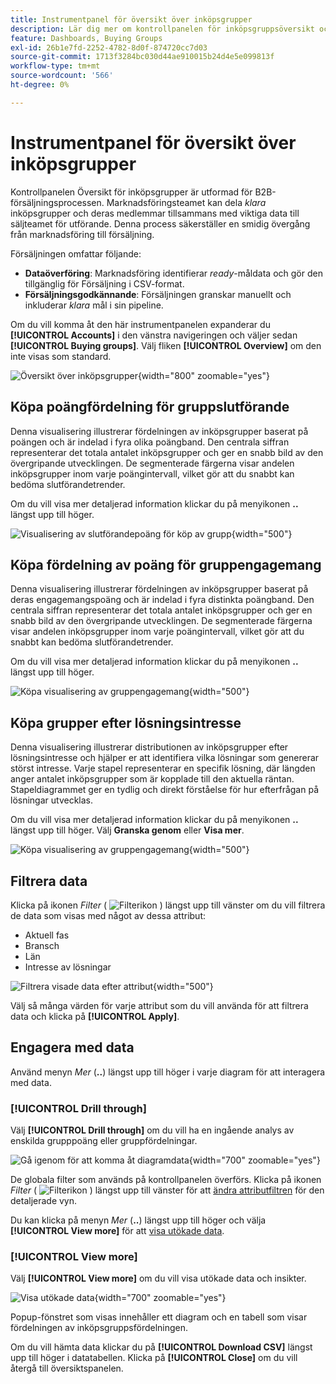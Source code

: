 ```yaml
---
title: Instrumentpanel för översikt över inköpsgrupper
description: Lär dig mer om kontrollpanelen för inköpsgruppsöversikt och hur den aktiverar försäljningsleveransen från marknadsföringsteamet.
feature: Dashboards, Buying Groups
exl-id: 26b1e7fd-2252-4782-8d0f-874720cc7d03
source-git-commit: 1713f3284bc030d44ae910015b24d4e5e099813f
workflow-type: tm+mt
source-wordcount: '566'
ht-degree: 0%

---
```


# Instrumentpanel för översikt över inköpsgrupper

Kontrollpanelen Översikt för inköpsgrupper är utformad för B2B-försäljningsprocessen. Marknadsföringsteamet kan dela _klara_ inköpsgrupper och deras medlemmar tillsammans med viktiga data till säljteamet för utförande. Denna process säkerställer en smidig övergång från marknadsföring till försäljning.

Försäljningen omfattar följande:

* **Dataöverföring**: Marknadsföring identifierar _ready_-måldata och gör den tillgänglig för Försäljning i CSV-format. 
* **Försäljningsgodkännande**: Försäljningen granskar manuellt och inkluderar _klara_ mål i sin pipeline.

Om du vill komma åt den här instrumentpanelen expanderar du **[!UICONTROL Accounts]** i den vänstra navigeringen och väljer sedan **[!UICONTROL Buying groups]**. Välj fliken **[!UICONTROL Overview]** om den inte visas som standard.

![Översikt över inköpsgrupper](./assets/buying-groups-overview.png){width="800" zoomable="yes"}
<!--
## Buying Group Status

Gain insights into your buying groups' progression with the Buying Group Status view. This visualization showcases the distribution of your buying groups categorized by their most recent status update within a specified time frame.

![Buying Groups overview](./assets/buying-groups-overview.png){width="800" zoomable="yes"}

**[!UICONTROL Status]** (y-axis): Track the journey of buying groups through various stages.
**[!UICONTROL Number of Buying Groups]** (x-axis): Quantify the number of buying groups at each status, providing a clear metric of your funnel's health and activity.

To generate a shareable PDF of your current view, click **[!UICONTROL Export]** at the top-right corner of the page. -->

## Köpa poängfördelning för gruppslutförande

Denna visualisering illustrerar fördelningen av inköpsgrupper baserat på poängen och är indelad i fyra olika poängband. Den centrala siffran representerar det totala antalet inköpsgrupper och ger en snabb bild av den övergripande utvecklingen. De segmenterade färgerna visar andelen inköpsgrupper inom varje poängintervall, vilket gör att du snabbt kan bedöma slutförandetrender.

Om du vill visa mer detaljerad information klickar du på menyikonen **..** längst upp till höger.

![Visualisering av slutförandepoäng för köp av grupp](./assets/buying-group-completion-score-chart.png){width="500"}

## Köpa fördelning av poäng för gruppengagemang

Denna visualisering illustrerar fördelningen av inköpsgrupper baserat på deras engagemangspoäng och är indelad i fyra distinkta poängband. Den centrala siffran representerar det totala antalet inköpsgrupper och ger en snabb bild av den övergripande utvecklingen. De segmenterade färgerna visar andelen inköpsgrupper inom varje poängintervall, vilket gör att du snabbt kan bedöma slutförandetrender.

Om du vill visa mer detaljerad information klickar du på menyikonen **..** längst upp till höger.

![Köpa visualisering av gruppengagemang](./assets/buying-group-completion-score-chart.png){width="500"}

## Köpa grupper efter lösningsintresse

Denna visualisering illustrerar distributionen av inköpsgrupper efter lösningsintresse och hjälper er att identifiera vilka lösningar som genererar störst intresse. Varje stapel representerar en specifik lösning, där längden anger antalet inköpsgrupper som är kopplade till den aktuella räntan. Stapeldiagrammet ger en tydlig och direkt förståelse för hur efterfrågan på lösningar utvecklas.

Om du vill visa mer detaljerad information klickar du på menyikonen **..** längst upp till höger. Välj **Granska genom** eller **Visa mer**.

![Köpa visualisering av gruppengagemang](./assets/buying-group-by-solution-interest-chart.png){width="500"}

## Filtrera data

Klicka på ikonen _Filter_ ( ![Filterikon](../assets/do-not-localize/icon-filter.svg) ) längst upp till vänster om du vill filtrera de data som visas med något av dessa attribut:

* Aktuell fas
* Bransch
* Län
* Intresse av lösningar

![Filtrera visade data efter attribut](./assets/buying-group-overview-filters.png){width="500"}

Välj så många värden för varje attribut som du vill använda för att filtrera data och klicka på **[!UICONTROL Apply]**.

## Engagera med data

Använd menyn _Mer_ (**..**) längst upp till höger i varje diagram för att interagera med data.

### [!UICONTROL Drill through]

Välj **[!UICONTROL Drill through]** om du vill ha en ingående analys av enskilda grupppoäng eller gruppfördelningar.

![Gå igenom för att komma åt diagramdata](./assets/buying-group-completion-score-drill-through-view.png){width="700" zoomable="yes"}

De globala filter som används på kontrollpanelen överförs. Klicka på ikonen _Filter_ ( ![Filterikon](../assets/do-not-localize/icon-filter.svg) ) längst upp till vänster för att [ändra attributfiltren](#filter-the-data) för den detaljerade vyn.

Du kan klicka på menyn _Mer_ (**..**) längst upp till höger och välja **[!UICONTROL View more]** för att [visa utökade data](#view-more).

### [!UICONTROL View more]

Välj **[!UICONTROL View more]** om du vill visa utökade data och insikter.

![Visa utökade data](./assets/buying-group-engagement-score-view-more.png){width="700" zoomable="yes"}

Popup-fönstret som visas innehåller ett diagram och en tabell som visar fördelningen av inköpsgruppsfördelningen.

Om du vill hämta data klickar du på **[!UICONTROL Download CSV]** längst upp till höger i datatabellen. Klicka på **[!UICONTROL Close]** om du vill återgå till översiktspanelen.
